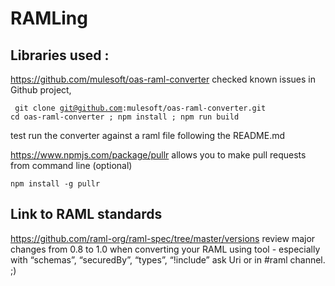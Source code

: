 # RAMLing

## Libraries used :

https://github.com/mulesoft/oas-raml-converter 
checked known issues in Github project, 

<code> git clone git@github.com:mulesoft/oas-raml-converter.git
cd oas-raml-converter ; npm install ; npm run build </code>

test run the converter against a raml file following the README.md

https://www.npmjs.com/package/pullr allows you to make pull requests from command line (optional)

<code>npm install -g pullr </code>



## Link to RAML standards
https://github.com/raml-org/raml-spec/tree/master/versions
review major changes from 0.8 to 1.0 when converting your RAML using tool - especially with “schemas”, “securedBy”, “types”, “!include” ask Uri or in #raml channel. ;) 
